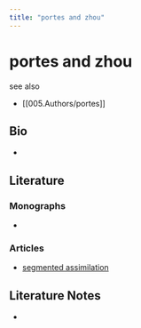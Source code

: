 ```yaml
---
title: "portes and zhou"
---
```


# portes and zhou
see also
- [[005.Authors/portes]]
## Bio
- 

## Literature
### Monographs 
- 

### Articles 
- [segmented assimilation](008.Theories%20and%20Concepts/segmented%20assimilation.md)

## Literature Notes
-